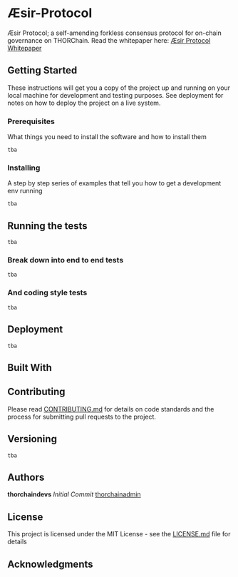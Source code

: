# Æsir-Protocol
Æsir Protocol; a self-amending forkless consensus protocol for on-chain governance on THORChain. Read the whitepaper here: [Æsir Protocol Whitepaper](https://github.com/thorchain/Resources/tree/master/Whitepapers/AEsir-Protocol)

## Getting Started

These instructions will get you a copy of the project up and running on your local machine for development and testing purposes. See deployment for notes on how to deploy the project on a live system.

### Prerequisites

What things you need to install the software and how to install them

```
tba
```

### Installing

A step by step series of examples that tell you how to get a development env running

```
tba
```


## Running the tests

```
tba
```

### Break down into end to end tests

```
tba
```


### And coding style tests

```
tba
```


## Deployment

```
tba
```

## Built With


## Contributing

Please read [CONTRIBUTING.md](https://github.com/thorchain/Resources/blob/master/contributing.md) for details on code standards and the process for submitting pull requests to the project.

## Versioning

```
tba
```

## Authors

**thorchaindevs** *Initial Commit* [thorchainadmin](https://github.com/thorchainadmin)

## License

This project is licensed under the MIT License - see the [LICENSE.md](https://github.com/thorchain/THORChain/blob/master/LICENSE.md) file for details

## Acknowledgments

